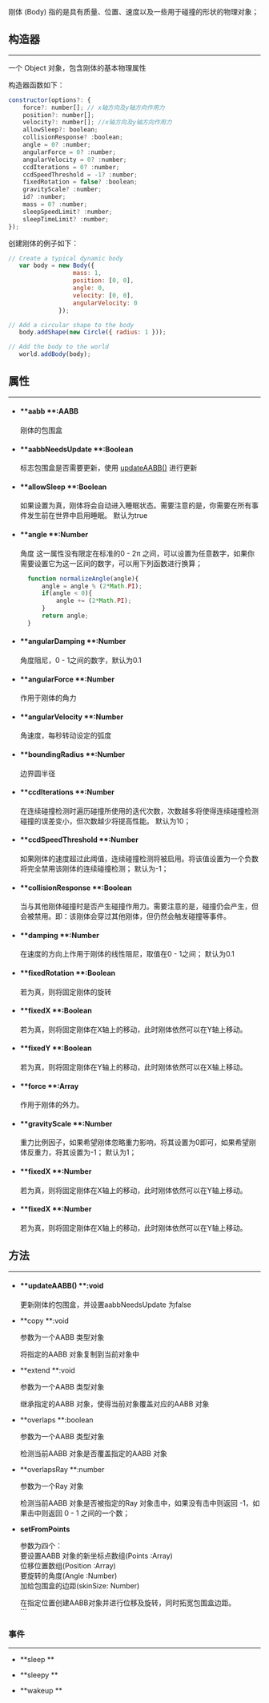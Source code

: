 刚体 \(Body\) 指的是具有质量、位置、速度以及一些用于碰撞的形状的物理对象；

## 构造器

---

一个 Object 对象，包含刚体的基本物理属性

构造器函数如下：

```js
constructor(options?: {
    force?: number[]; // x轴方向及y轴方向作用力
    position?: number[];
    velocity?: number[]; //x轴方向及y轴方向作用力
    allowSleep?: boolean; 
    collisionResponse? :boolean;
    angle = 0? :number;
    angularForce = 0? :number;
    angularVelocity = 0? :number;
    ccdIterations = 0? :number;
    ccdSpeedThreshold = -1? :number;
    fixedRotation = false? :boolean;
    gravityScale? :number;
    id? :number;
    mass = 0? :number;
    sleepSpeedLimit? :number;
    sleepTimeLimit? :number;
});
```

创建刚体的例子如下：

```js
// Create a typical dynamic body
   var body = new Body({
                  mass: 1,
                  position: [0, 0],
                  angle: 0,
                  velocity: [0, 0],
                  angularVelocity: 0
              });

// Add a circular shape to the body
   body.addShape(new Circle({ radius: 1 }));

// Add the body to the world
   world.addBody(body);
```

## 属性

---

* #### **aabb **:AABB

  刚体的包围盒
* #### **aabbNeedsUpdate **:Boolean

  标志包围盒是否需要更新，使用 [updateAABB\(\)](#updateaabb--void) 进行更新
* #### **allowSleep **:Boolean

  如果设置为真，刚体将会自动进入睡眠状态。需要注意的是，你需要在所有事件发生前在世界中启用睡眠。
  默认为true
* #### **angle **:Number

  角度
  这一属性没有限定在标准的0 - 2π 之间，可以设置为任意数字，如果你需要设置它为这一区间的数字，可以用下列函数进行换算；
  ```js
    function normalizeAngle(angle){
        angle = angle % (2*Math.PI);
        if(angle < 0){
            angle += (2*Math.PI);
        }
        return angle;
    }
  ```
* #### **angularDamping **:Number

  角度阻尼，0 - 1之间的数字，默认为0.1
* #### **angularForce **:Number

  作用于刚体的角力
* #### **angularVelocity **:Number

  角速度，每秒转动设定的弧度
* #### **boundingRadius **:Number

  边界圆半径
* #### **ccdIterations **:Number

  在连续碰撞检测时遍历碰撞所使用的迭代次数，次数越多将使得连续碰撞检测碰撞的误差变小，但次数越少将提高性能。
  默认为10；
* #### **ccdSpeedThreshold **:Number

  如果刚体的速度超过此阈值，连续碰撞检测将被启用。将该值设置为一个负数将完全禁用该刚体的连续碰撞检测；
  默认为-1；

* #### **collisionResponse **:Boolean

  当与其他刚体碰撞时是否产生碰撞作用力。需要注意的是，碰撞仍会产生，但会被禁用。即：该刚体会穿过其他刚体，但仍然会触发碰撞等事件。
  
* #### **damping **:Number

  在速度的方向上作用于刚体的线性阻尼，取值在0 - 1之间；
  默认为0.1
  
* #### **fixedRotation **:Boolean

  若为真，则将固定刚体的旋转
  
* #### **fixedX **:Boolean

  若为真，则将固定刚体在X轴上的移动，此时刚体依然可以在Y轴上移动。
 
* #### **fixedY **:Boolean

  若为真，则将固定刚体在Y轴上的移动，此时刚体依然可以在X轴上移动。
  
* #### **force **:Array
  
  作用于刚体的外力。
  
* #### **gravityScale **:Number

  重力比例因子，如果希望刚体忽略重力影响，将其设置为0即可，如果希望刚体反重力，将其设置为-1；
  默认为1；
  
* #### **fixedX **:Number

  若为真，则将固定刚体在X轴上的移动，此时刚体依然可以在Y轴上移动。
  
* #### **fixedX **:Number

  若为真，则将固定刚体在X轴上的移动，此时刚体依然可以在Y轴上移动。



## 方法

---

* #### **updateAABB\(\)  **:void

  更新刚体的包围盒，并设置aabbNeedsUpdate 为false

* **copy  **:void

  参数为一个AABB 类型对象

  将指定的AABB 对象复制到当前对象中

* **extend  **:void

  参数为一个AABB 类型对象

  继承指定的AABB 对象，使得当前对象覆盖对应的AABB 对象

* **overlaps  **:boolean

  参数为一个AABB 类型对象

  检测当前AABB 对象是否覆盖指定的AABB 对象

* **overlapsRay  **:number

  参数为一个Ray 对象

  检测当前AABB 对象是否被指定的Ray 对象击中，如果没有击中则返回 -1，如果击中则返回 0 - 1 之间的一个数；

* **setFromPoints**

  参数为四个：  
     要设置AABB 对象的新坐标点数组\(Points :Array\)  
     位移位置数组\(Position :Array\)  
     要旋转的角度\(Angle :Number\)  
     加给包围盒的边距\(skinSize: Number\)

  在指定位置创建AABB对象并进行位移及旋转，同时拓宽包围盒边距。  
  \`\`\`

### 事件

---

* **sleep **

* **sleepy **

* **wakeup **



